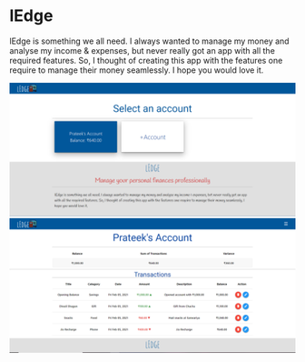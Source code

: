 # lEdge
lEdge is something we all need. I always wanted to manage my money and analyse my income & expenses, but never really got an app with all the required features. So, I thought of creating this app with the features one require to manage their money seamlessly. I hope you would love it.

![alt text](https://github.com/Sh0onya/Ledge/blob/main/Account.png?raw=true)
![alt text](https://github.com/Sh0onya/Ledge/blob/main/Ledger.png?raw=true)
